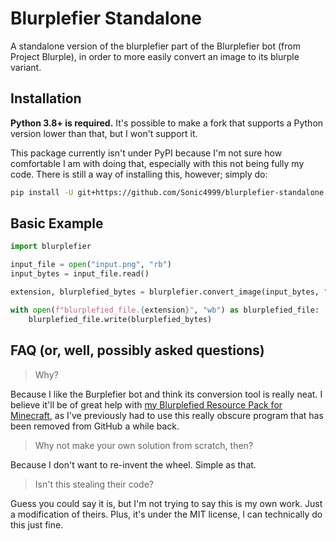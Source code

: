 # Blurplefier Standalone

A standalone version of the blurplefier part of the Blurplefier bot (from Project Blurple), in order to more easily convert an image to its blurple variant.

## Installation

**Python 3.8+ is required.** It's possible to make a fork that supports a Python version lower than that, but I won't support it.

This package currently isn't under PyPI because I'm not sure how comfortable I am with doing that, especially with this not being fully my code. There is still a way of installing this, however; simply do:

```sh
pip install -U git+https://github.com/Sonic4999/blurplefier-standalone.git
```

## Basic Example
```python
import blurplefier

input_file = open("input.png", "rb")
input_bytes = input_file.read()

extension, blurplefied_bytes = blurplefier.convert_image(input_bytes, "blurplefy")

with open(f"blurplefied_file.{extension}", "wb") as blurplefied_file:
    blurplefied_file.write(blurplefied_bytes)
```


## FAQ (or, well, possibly asked questions)
> Why?

Because I like the Burplefier bot and think its conversion tool is really neat. I believe it'll be of great help with [my Blurplefied Resource Pack for Minecraft](https://github.com/Sonic4999/Blurplefied-Resource-Pack), as I've previously had to use this really obscure program that has been removed from GitHub a while back.

> Why not make your own solution from scratch, then?

Because I don't want to re-invent the wheel. Simple as that.

> Isn't this stealing their code?

Guess you could say it is, but I'm not trying to say this is my own work. Just a modification of theirs. Plus, it's under the MIT license, I can technically do this just fine.

